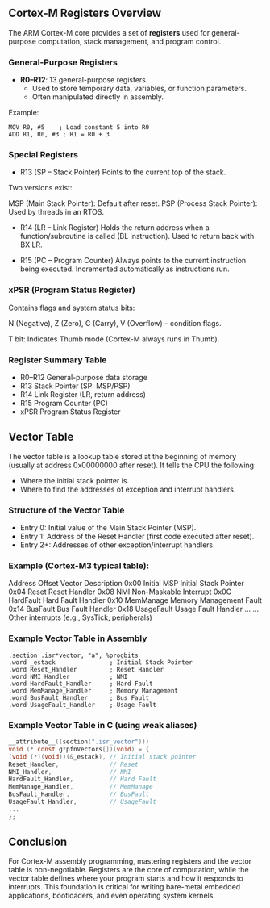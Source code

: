 ## Cortex-M Registers Overview

The ARM Cortex-M core provides a set of **registers** used for general-purpose computation, stack management, and program control.

### General-Purpose Registers

- **R0–R12**: 13 general-purpose registers.
  - Used to store temporary data, variables, or function parameters.
  - Often manipulated directly in assembly.

Example:

```armasm
MOV R0, #5    ; Load constant 5 into R0
ADD R1, R0, #3 ; R1 = R0 + 3
```

### Special Registers

- R13 (SP – Stack Pointer)
  Points to the current top of the stack.

Two versions exist:

MSP (Main Stack Pointer): Default after reset.
PSP (Process Stack Pointer): Used by threads in an RTOS.

- R14 (LR – Link Register)
  Holds the return address when a function/subroutine is called (BL instruction).
  Used to return back with BX LR.

- R15 (PC – Program Counter)
  Always points to the current instruction being executed. Incremented automatically as instructions run.

### xPSR (Program Status Register)

Contains flags and system status bits:

N (Negative), Z (Zero), C (Carry), V (Overflow) – condition flags.

T bit: Indicates Thumb mode (Cortex-M always runs in Thumb).

### Register Summary Table

- R0–R12 General-purpose data storage
- R13 Stack Pointer (SP: MSP/PSP)
- R14 Link Register (LR, return address)
- R15 Program Counter (PC)
- xPSR Program Status Register

## Vector Table

The vector table is a lookup table stored at the beginning of memory (usually at address 0x00000000 after reset). It tells the CPU the following:

- Where the initial stack pointer is.
- Where to find the addresses of exception and interrupt handlers.

### Structure of the Vector Table

- Entry 0: Initial value of the Main Stack Pointer (MSP).
- Entry 1: Address of the Reset Handler (first code executed after reset).
- Entry 2+: Addresses of other exception/interrupt handlers.

### Example (Cortex-M3 typical table):

Address Offset Vector Description
0x00 Initial MSP Initial Stack Pointer
0x04 Reset Reset Handler
0x08 NMI Non-Maskable Interrupt
0x0C HardFault Hard Fault Handler
0x10 MemManage Memory Management Fault
0x14 BusFault Bus Fault Handler
0x18 UsageFault Usage Fault Handler
... ... Other interrupts (e.g., SysTick, peripherals)

### Example Vector Table in Assembly

```armasm
.section .isr*vector, "a", %progbits
.word _estack               ; Initial Stack Pointer
.word Reset_Handler         ; Reset Handler
.word NMI_Handler           ; NMI
.word HardFault_Handler     ; Hard Fault
.word MemManage_Handler     ; Memory Management
.word BusFault_Handler      ; Bus Fault
.word UsageFault_Handler    ; Usage Fault
```

### Example Vector Table in C (using weak aliases)

```c
__attribute__((section(".isr_vector")))
void (* const g*pfnVectors[])(void) = {
(void (*)(void))(&_estack), // Initial stack pointer
Reset_Handler,              // Reset
NMI_Handler,                // NMI
HardFault_Handler,          // Hard Fault
MemManage_Handler,          // MemManage
BusFault_Handler,           // BusFault
UsageFault_Handler,         // UsageFault
...
};
```

## Conclusion

For Cortex-M assembly programming, mastering registers and the vector table is non-negotiable. Registers are the core of computation, while the vector table defines where your program starts and how it responds to interrupts.
This foundation is critical for writing bare-metal embedded applications, bootloaders, and even operating system kernels.
